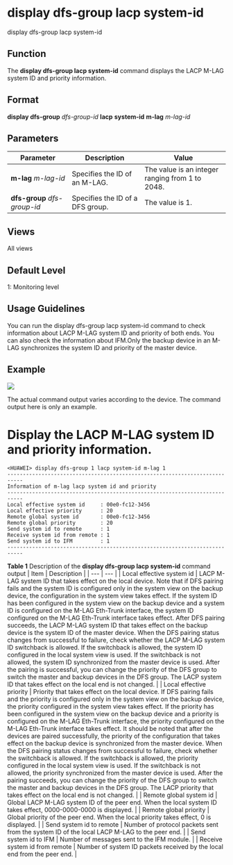 display dfs-group lacp system-id
================================

display dfs-group lacp system-id

Function
--------



The **display dfs-group lacp system-id** command displays the LACP M-LAG system ID and priority information.




Format
------

**display dfs-group** *dfs-group-id* **lacp** **system-id** **m-lag** *m-lag-id*


Parameters
----------

| Parameter | Description | Value |
| --- | --- | --- |
| **m-lag** *m-lag-id* | Specifies the ID of an M-LAG. | The value is an integer ranging from 1 to 2048. |
| **dfs-group** *dfs-group-id* | Specifies the ID of a DFS group. | The value is 1. |



Views
-----

All views


Default Level
-------------

1: Monitoring level


Usage Guidelines
----------------

You can run the display dfs-group lacp system-id command to check information about LACP M-LAG system ID and priority of both ends. You can also check the information about IFM.Only the backup device in an M-LAG synchronizes the system ID and priority of the master device.


Example
-------

![](../public_sys-resources/note_3.0-en-us.png) 

The actual command output varies according to the device. The command output here is only an example.


# Display the LACP M-LAG system ID and priority information.
```
<HUAWEI> display dfs-group 1 lacp system-id m-lag 1
---------------------------------------------------------------------------                    
Information of m-lag lacp system id and priority                                               
---------------------------------------------------------------------------                    
Local effective system id     : 00e0-fc12-3456                                                 
Local effective priority      : 20                                                             
Remote global system id       : 00e0-fc12-3456                                                 
Remote global priority        : 20                                                             
Send system id to remote      : 1                                                              
Receive system id from remote : 1                                                              
Send system id to IFM         : 1
---------------------------------------------------------------------------

```

**Table 1** Description of the **display dfs-group lacp system-id** command output
| Item | Description |
| --- | --- |
| Local effective system id | LACP M-LAG system ID that takes effect on the local device. Note that if DFS pairing fails and the system ID is configured only in the system view on the backup device, the configuration in the system view takes effect. If the system ID has been configured in the system view on the backup device and a system ID is configured on the M-LAG Eth-Trunk interface, the system ID configured on the M-LAG Eth-Trunk interface takes effect. After DFS pairing succeeds, the LACP M-LAG system ID that takes effect on the backup device is the system ID of the master device. When the DFS pairing status changes from successful to failure, check whether the LACP M-LAG system ID switchback is allowed. If the switchback is allowed, the system ID configured in the local system view is used. If the switchback is not allowed, the system ID synchronized from the master device is used. After the pairing is successful, you can change the priority of the DFS group to switch the master and backup devices in the DFS group. The LACP system ID that takes effect on the local end is not changed. |
| Local effective priority | Priority that takes effect on the local device. If DFS pairing fails and the priority is configured only in the system view on the backup device, the priority configured in the system view takes effect. If the priority has been configured in the system view on the backup device and a priority is configured on the M-LAG Eth-Trunk interface, the priority configured on the M-LAG Eth-Trunk interface takes effect. It should be noted that after the devices are paired successfully, the priority of the configuration that takes effect on the backup device is synchronized from the master device. When the DFS pairing status changes from successful to failure, check whether the switchback is allowed. If the switchback is allowed, the priority configured in the local system view is used. If the switchback is not allowed, the priority synchronized from the master device is used. After the pairing succeeds, you can change the priority of the DFS group to switch the master and backup devices in the DFS group. The LACP priority that takes effect on the local end is not changed. |
| Remote global system id | Global LACP M-LAG system ID of the peer end. When the local system ID takes effect, 0000-0000-0000 is displayed. |
| Remote global priority | Global priority of the peer end. When the local priority takes effect, 0 is displayed. |
| Send system id to remote | Number of protocol packets sent from the system ID of the local LACP M-LAG to the peer end. |
| Send system id to IFM | Number of messages sent to the IFM module. |
| Receive system id from remote | Number of system ID packets received by the local end from the peer end. |
